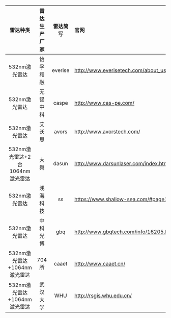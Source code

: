 |雷达种类|雷达生产厂家|雷达简写|官网|
|:-----:|:----------:|:-----:|:---|
|532nm激光雷达|怡孚和融|everise|http://www.everisetech.com/about_us/gywm.html|
|532nm激光雷达|无锡中科|caspe|http://www.cas-pe.com/|
|532nm激光雷达|艾沃思|avors|http://www.avorstech.com/|
|532nm激光雷达+2台1064nm激光雷达|大舜|dasun|http://www.darsunlaser.com/index.html|
|532nm激光雷达|浅海科技|ss|https://www.shallow-sea.com/#page1|
|532nm激光雷达|中科光博|gbq|http://www.gbqtech.com/info/16205.html|
|532nm激光雷达+1064nm激光雷达|704所|caaet|http://www.caaet.cn/|
|532nm激光雷达+1064nm激光雷达|武汉大学|WHU|http://rsgis.whu.edu.cn/|